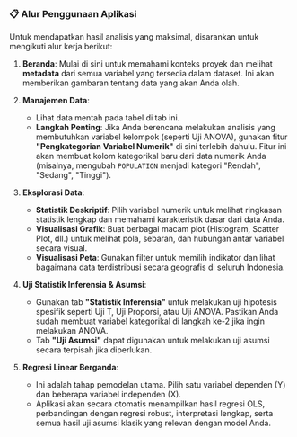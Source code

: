 
### 📋 Alur Penggunaan Aplikasi

Untuk mendapatkan hasil analisis yang maksimal, disarankan untuk mengikuti alur kerja berikut:

1.  **Beranda**: Mulai di sini untuk memahami konteks proyek dan melihat **metadata** dari semua variabel yang tersedia dalam dataset. Ini akan memberikan gambaran tentang data yang akan Anda olah.

2.  **Manajemen Data**:
    * Lihat data mentah pada tabel di tab ini.
    * **Langkah Penting**: Jika Anda berencana melakukan analisis yang membutuhkan variabel kelompok (seperti Uji ANOVA), gunakan fitur **"Pengkategorian Variabel Numerik"** di sini terlebih dahulu. Fitur ini akan membuat kolom kategorikal baru dari data numerik Anda (misalnya, mengubah `POPULATION` menjadi kategori "Rendah", "Sedang", "Tinggi").

3.  **Eksplorasi Data**:
    * **Statistik Deskriptif**: Pilih variabel numerik untuk melihat ringkasan statistik lengkap dan memahami karakteristik dasar dari data Anda.
    * **Visualisasi Grafik**: Buat berbagai macam plot (Histogram, Scatter Plot, dll.) untuk melihat pola, sebaran, dan hubungan antar variabel secara visual.
    * **Visualisasi Peta**: Gunakan filter untuk memilih indikator dan lihat bagaimana data terdistribusi secara geografis di seluruh Indonesia.

4.  **Uji Statistik Inferensia & Asumsi**:
    * Gunakan tab **"Statistik Inferensia"** untuk melakukan uji hipotesis spesifik seperti Uji T, Uji Proporsi, atau Uji ANOVA. Pastikan Anda sudah membuat variabel kategorikal di langkah ke-2 jika ingin melakukan ANOVA.
    * Tab **"Uji Asumsi"** dapat digunakan untuk melakukan uji asumsi secara terpisah jika diperlukan.

5.  **Regresi Linear Berganda**:
    * Ini adalah tahap pemodelan utama. Pilih satu variabel dependen (Y) dan beberapa variabel independen (X).
    * Aplikasi akan secara otomatis menampilkan hasil regresi OLS, perbandingan dengan regresi robust, interpretasi lengkap, serta semua hasil uji asumsi klasik yang relevan dengan model Anda.
